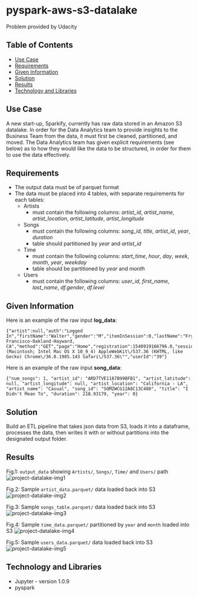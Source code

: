 # pyspark-aws-s3-datalake
Problem provided by Udacity

## Table of Contents
* [Use Case](#use-case)
* [Requirements](#requirements)
* [Given Information](#given-information)
* [Solution](#solution)
* [Results](#results)
* [Technology and Libraries](#technology-and-libraries)

## Use Case
A new start-up, Sparkify, currently has raw data stored in an Amazon S3 datalake. In order for the Data Analytics team to provide insights to the Business Team from the data, it must first be cleaned, partitioned, and moved. The Data Analytics team has given explicit requirements (see below) as to how they would like the data to be structured, in order for them to use the data effectively.

## Requirements
- The output data must be of parquet format
- The data must be placed into 4 tables, with separate requirements for each tables:
  - Artists 
    - must contain the following columns: *artist_id*, *artist_name*, *artist_location*, *artist_latitude*, *artist_longitude*
  - Songs
    - must contain the following columns: *song_id*, *title*, *artist_id*, *year*, *duration*
    - table should partitioned by *year* and *artist_id*
  - Time
    - must contain the following columns: *start_time*, *hour*, *day*, *week*, *month*, *year*, *weekday*
    - table should be partitioned by *year* and *month*
  - Users
    - must contain the following columns: *user_id*, *first_name*, *last_name*, *df.gender*, *df.level*

## Given Information
Here is an example of the raw input **log_data**:
```
{"artist":null,"auth":"Logged In","firstName":"Walter","gender":"M","itemInSession":0,"lastName":"Frye","length":null,"level":"free","location":"San Francisco-Oakland-Hayward, CA","method":"GET","page":"Home","registration":1540919166796.0,"sessionId":38,"song":null,"status":200,"ts":1541105830796,"userAgent":"\"Mozilla\/5.0 (Macintosh; Intel Mac OS X 10_9_4) AppleWebKit\/537.36 (KHTML, like Gecko) Chrome\/36.0.1985.143 Safari\/537.36\"","userId":"39"}
```
Here is an example of the raw input **song_data**:
```
{"num_songs": 1, "artist_id": "ARD7TVE1187B99BFB1", "artist_latitude": null, "artist_longitude": null, "artist_location": "California - LA", "artist_name": "Casual", "song_id": "SOMZWCG12A8C13C480", "title": "I Didn't Mean To", "duration": 218.93179, "year": 0}
```


## Solution

Build an ETL pipeline that takes json data from S3, loads it into a dataframe, processes the data, then writes it with or without partitions into the designated output folder.


## Results
Fig.1: `output_data` showing `Artists/`, `Songs/`, `Time/` and `Users/` path
![project-datalake-img1](https://user-images.githubusercontent.com/76578061/132271586-575b1511-c80b-4696-a9a4-770c91c44bf7.png)

Fig.2: Sample `artist_data.parquet/` data loaded back into S3
![project-datalake-img2](https://user-images.githubusercontent.com/76578061/132271624-dcebd7ac-ae54-4bb4-b5f1-c327b2f87adb.png)

Fig.3: Sample `songs_table.parquet/` data loaded back into S3
![project-datalake-img3](https://user-images.githubusercontent.com/76578061/132271661-78894259-d4c9-4854-a972-bd7e258a5061.png)

Fig.4: Sample `time_data.parquet/` partitioned by `year` and `month` loaded into S3
![project-datalake-img4](https://user-images.githubusercontent.com/76578061/132271703-bf77fde2-80b9-464c-a162-b6dc7882f0a5.png)

Fig.5: Sample `users_data.parquet/` data loaded back into S3
![project-datalake-img5](https://user-images.githubusercontent.com/76578061/132271732-6e8bb465-b161-425b-8178-fc6901e1f34e.png)

## Technology and Libraries
* Jupyter - version 1.0.9
* pyspark
